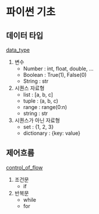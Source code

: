 # 파이썬 기초
## 데이터 타입
[data_type](../Python/data_type.md)
1. 변수
    - Number : int, float, double, ...
    - Boolean : True(1), False(0)
    - String : str
2. 시퀀스 자료형
    - list : [a, b, c]
    - tuple : (a, b, c)
    - range : range(0:n)
    - string : str
3. 시퀀스가 아닌 자료형
    - set : {1, 2, 3}
    - dictionary : {key: value}
## 제어흐름
[control_of_flow](../Python/control_of_flow.md)
1. 조건문
    - if
2. 반복문
    - while
    - for